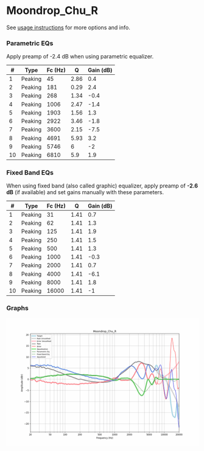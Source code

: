 # Moondrop_Chu_R
See [usage instructions](https://github.com/jaakkopasanen/AutoEq#usage) for more options and info.

### Parametric EQs
Apply preamp of -2.4 dB when using parametric equalizer.

|   # | Type    |   Fc (Hz) |    Q |   Gain (dB) |
|-----|---------|-----------|------|-------------|
|   1 | Peaking |        45 | 2.86 |         0.4 |
|   2 | Peaking |       181 | 0.29 |         2.4 |
|   3 | Peaking |       268 | 1.34 |        -0.4 |
|   4 | Peaking |      1006 | 2.47 |        -1.4 |
|   5 | Peaking |      1903 | 1.56 |         1.3 |
|   6 | Peaking |      2922 | 3.46 |        -1.8 |
|   7 | Peaking |      3600 | 2.15 |        -7.5 |
|   8 | Peaking |      4691 | 5.93 |         3.2 |
|   9 | Peaking |      5746 | 6    |        -2   |
|  10 | Peaking |      6810 | 5.9  |         1.9 |

### Fixed Band EQs
When using fixed band (also called graphic) equalizer, apply preamp of **-2.6 dB** (if available) and set gains manually with these parameters.

|   # | Type    |   Fc (Hz) |    Q |   Gain (dB) |
|-----|---------|-----------|------|-------------|
|   1 | Peaking |        31 | 1.41 |         0.7 |
|   2 | Peaking |        62 | 1.41 |         1.3 |
|   3 | Peaking |       125 | 1.41 |         1.9 |
|   4 | Peaking |       250 | 1.41 |         1.5 |
|   5 | Peaking |       500 | 1.41 |         1.3 |
|   6 | Peaking |      1000 | 1.41 |        -0.3 |
|   7 | Peaking |      2000 | 1.41 |         0.7 |
|   8 | Peaking |      4000 | 1.41 |        -6.1 |
|   9 | Peaking |      8000 | 1.41 |         1.8 |
|  10 | Peaking |     16000 | 1.41 |        -1   |

### Graphs
![](./Moondrop_Chu_R.png)
